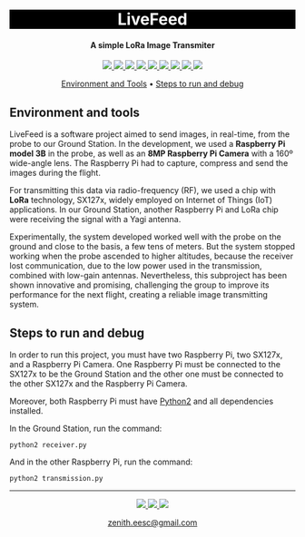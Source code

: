 <h1 align="center" style="color:white; background-color:black">LiveFeed</h1>
<h4 align="center">A simple LoRa Image Transmiter</h4>

<p align="center">
	<a href="http://zenith.eesc.usp.br/">
    <img src="https://img.shields.io/badge/Zenith-Embarcados-black?style=for-the-badge"/>
    </a>
    <a href="https://eesc.usp.br/">
    <img src="https://img.shields.io/badge/Linked%20to-EESC--USP-black?style=for-the-badge"/>
    </a>
    <a href="https://github.com/zenitheesc/livefeed/blob/main/LICENSE">
    <img src="https://img.shields.io/github/license/zenitheesc/livefeed?style=for-the-badge"/>
    </a>
    <a href="https://github.com/zenitheesc/livefeed/issues">
    <img src="https://img.shields.io/github/issues/zenitheesc/livefeed?style=for-the-badge"/>
    </a>
    <a href="https://github.com/zenitheesc/livefeed/commits/main">
    <img src="https://img.shields.io/github/commit-activity/m/zenitheesc/livefeed?style=for-the-badge">
    </a>
    <a href="https://github.com/zenitheesc/livefeed/graphs/contributors">
    <img src="https://img.shields.io/github/contributors/zenitheesc/livefeed?style=for-the-badge"/>
    </a>
    <a href="https://github.com/zenitheesc/livefeed/commits/main">
    <img src="https://img.shields.io/github/last-commit/zenitheesc/livefeed?style=for-the-badge"/>
    </a>
    <a href="https://github.com/zenitheesc/livefeed/issues">
    <img src="https://img.shields.io/github/issues-raw/zenitheesc/livefeed?style=for-the-badge" />
    </a>
    <a href="https://github.com/zenitheesc/livefeed/pulls">
    <img src = "https://img.shields.io/github/issues-pr-raw/zenitheesc/livefeed?style=for-the-badge">
    </a>
</p>

<p align="center">
    <a href="#environment-and-tools">Environment and Tools</a> •
    <a href="#steps-to-run-and-debug">Steps to run and debug</a> 
</p>

## Environment and tools

LiveFeed is a software project aimed to send images, in real-time, from the probe to our Ground Station. In the development, we used a **Raspberry Pi model 3B** in the probe, as well as an **8MP Raspberry Pi Camera** with a 160º wide-angle lens. The Raspberry Pi had to capture, compress and send the images during the flight. 

For transmitting this data via radio-frequency (RF), we used a chip with **LoRa** technology, SX127x, widely employed on Internet of Things (IoT) applications. In our Ground Station, another Raspberry Pi and LoRa chip were receiving the signal with a Yagi antenna. 

Experimentally, the system developed worked well with the probe on the ground and close to the basis, a few tens of meters. But the system stopped working when the probe ascended to higher altitudes, because the receiver lost communication, due to the low power used in the transmission, combined with low-gain antennas. Nevertheless, this subproject has been shown innovative and promising, challenging the group to improve its performance for the next flight, creating a reliable image transmitting system. 

## Steps to run and debug

In order to run this project, you must have two Raspberry Pi, two SX127x, and a Raspberry Pi Camera. One Raspberry Pi must be connected to the SX127x to be the Ground Station and the other one must be connected to the other SX127x and the Raspberry Pi Camera. 

Moreover, both Raspberry Pi must have [Python2](https://www.python.org/downloads/) and all dependencies installed.

In the Ground Station, run the command:

```
python2 receiver.py
```

And in the other Raspberry Pi, run the command:

```
python2 transmission.py
```
---

<p align="center">
    <a href="http://zenith.eesc.usp.br">
    <img src="https://img.shields.io/badge/Check%20out-Zenith's Oficial Website-black?style=for-the-badge" />
    </a> 
    <a href="https://www.facebook.com/zenitheesc">
    <img src="https://img.shields.io/badge/Like%20us%20on-facebook-blue?style=for-the-badge"/>
    </a> 
    <a href="https://www.instagram.com/zenith_eesc/">
    <img src="https://img.shields.io/badge/Follow%20us%20on-Instagram-red?style=for-the-badge"/>
    </a>

</p>
<p align = "center">
<a href="zenith.eesc@gmail.com">zenith.eesc@gmail.com</a>
</p>
